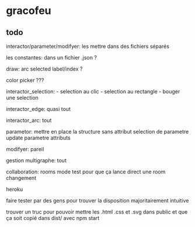 # gracofeu

## todo

interactor/parameter/modifyer:
    les mettre dans des fichiers séparés

les constantes:
    dans un fichier .json ?

draw:
    arc
    selected
    label/index ?


color picker ???

interactor_selection:
    - selection au clic
    - selection au rectangle
    - bouger une selection

interactor_edge:
    quasi tout

interactor_arc:
    tout

parametor:
    mettre en place la structure sans attribut
    selection de parametre
    update parametre
    attributs

modifyer:
    pareil

gestion multigraphe:
    tout

collaboration:
    rooms
    mode test pour que ça lance direct une room
    changement

heroku

faire tester par des gens pour trouver la disposition majoritairement intuitive

trouver un truc pour pouvoir mettre les .html .css et .svg dans public et que ça soit copié dans dist/ avec npm start
